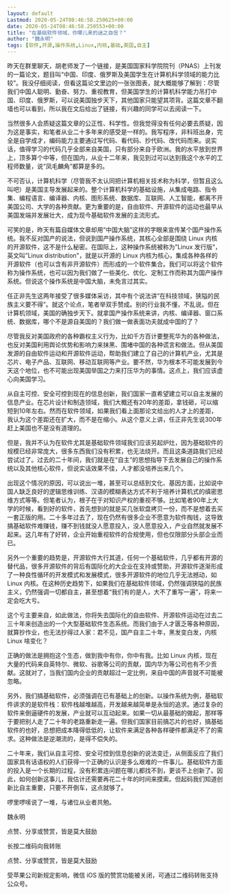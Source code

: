 ```yaml
---
layout: default
Lastmod: 2020-05-24T08:46:58.250625+00:00
date: 2020-05-24T08:46:58.250553+00:00
title: "在基础软件领域，你哪儿来的迷之自信？"
author: "魏永明"
tags: [软件,开源,操作系统,Linux,内核,基础,美国,自主]
---
```


昨天在群里聊天，胡老师发了一个链接，是美国国家科学院院刊（PNAS）上刊发的一篇论文，题目叫“中国、印度、俄罗斯及美国学生在计算机科学领域的能力比较”。我没仔细阅读，但看这篇论文里边的一张张图表，就大概能够了解到：尽管我们中国人聪明、勤奋、努力、重视教育，但美国学生的计算机科学能力吊打中国、印度、俄罗斯，可以说美国独步天下，其他国家只能望其项背。这篇文章不翻墙也可以看到，所以我在文后给出了链接，有兴趣的同学可以去阅读一下。

当然很多人会质疑这篇文章的公正性、科学性。但我觉得没有任何必要去质疑，因为这是事实，和笔者从业二十多年来的感受是一样的。我写程序，非科班出身，完全是自学成才，编码能力主要通过写代码、看代码、抄代码、改代码而来。说实话，值得学习的代码几乎全部来自美国，只有部分来自于欧洲。我的水平放到世界上，顶多算个中等，但在国内，从业十二年来，我见到过可以达到我这个水平的工程师数量，说“凤毛麟角”都算是多的。

不可否认，计算机科学（尽管我不太认同把计算机相关技术称为科学，但暂且这么叫吧）是美国主导发展起来的。整个计算机科学的基础设施，从集成电路、指令集、编程语言、编译器、内核、图形系统、数据库、互联网、人工智能，都离不开美国公司、大学的各种贡献。更为重要的是，自由软件、开源软件的运动也最早从美国发端并发展壮大，成为现今基础软件发展的主流形式。

可笑的是，昨天有篇自媒体文章却用“中国大脑”这样的字眼来宣传某个国产操作系统。我不反对国产的说法，但说到国产操作系统，其核心全部是围绕 Linux 内核的开源软件，这不是什么秘密。在国际上，这种操作系统被称为”Linux 发行版“，英文叫”Linux distribution"，就是以开源的 Linux 内核为核心，集成各种各样的开源软件（也可以含有非开源软件）而形成的一个软件集合。我们可以将这个软件称为操作系统，也可以因为我们做了一些美化、优化、定制工作而称其为国产操作系统。但说这个操作系统是中国大脑，未免言过其实。

任正非先生这两年接受了很多媒体采访，其中有个说法讲“在科技领域，狭隘的民族主义要不得”。就这个论点，笔者举双手赞成。别的行业我不懂，不乱说。但在计算机领域，美国的确独步天下。就拿国产操作系统来讲，内核、编译器、窗口系统、数据库，哪个不是源自美国的？我们做一做表面功夫就成中国的了？

尽管我反对美国政府的各种霸权主义行为，比如千方百计要整死华为的各种做法，也反对美国利用舆论优势和影响力来抹黑、围堵中国的各种谎言和做法。但从美国发源的自由软件运动和开源软件运动，帮助我们建立了自己的计算机产业，尤其是芯片、电子产品、互联网、移动互联网等产业。要不然，华为根本不可能发展到今天这个地位，也不可能出现美国举国之力来打压华为的事情。这点上，我们应该虚心向美国学习。

从自主可控、安全可控到现在的信息创新，我们国家一直希望建立可以自主发展的信息产业。在芯片设计和制造领域，我们大概还有20年的差距，拿钱砸，可以缩短到10年左右。然而在软件领域，如果我们看上面那论文给出的人才上的差距，我认为这个差距还在扩大，而不是在缩小。从这个意义上讲，任正非先生说300年赶上美国也不是没有道理的。

但是，我并不认为在软件尤其是基础软件领域我们应该另起炉灶，因为基础软件的规模已经非常庞大，很多东西我们没有积累，也无法绕开。而且这条道路我们已经尝试过了。过去的二十年间，我们就是在“自主”的思想指导下去发展自己的操作系统以及其他核心软件，但说实话效果不佳，人才都没培养出来几个。

出现这个情况的原因，可以说出一堆，甚至可以总结到文化、基因方面，比如说中国人缺乏良好的逻辑思维训练、汉语的模糊表达方式不利于培养计算机式的缜密思维方式等等。但笔者认为，根子在于对知识产权的重视不够。比如笔者90年上大学的时候，看到好的软件，首先想到的就是买几张软盘拷贝一份，而不是想着去买一套正版的用。二十多年过去了，现在仍然有很多企业不愿意为软件掏钱，这导致搞基础软件难赚钱，赚不到钱就没人愿意投入，没人愿意投入，产业自然就发展不起来。这几年有了好转，企业开始重视软件的合规使用，但也仅限部分头部企业而已。

另外一个重要的趋势是，开源软件大行其道，任何一个基础软件，几乎都有开源的替代品，很多开源软件的背后有国际化的大企业在支持或赞助，开源软件逐渐形成了一种良性循环的开发模式和发展模式，很多开源软件的地位几乎无法撼动，如 Linux 内核。在这种历史趋势下，如果我们在基础软件领域，仍然强调狭隘的民族主义，仍然强调一切都自主，甚至想着“我们有的是人，大不了重写一遍”，将来一定会吃大亏。

这个亏主要来自，如此做法，你将失去国际化的自由软件、开源软件运动在过去二三十年来创造出的一个大型基础软件生态系统。而我们由于人才匮乏等各种原因，就算抄作业，也无法抄得过人家：君不见，国产自主二十年，黑发变白发，内核 Linux 啥变化？

正确的做法是拥抱这个生态，做到我中有你，你中有我。比如 Linux 内核，现在大量的代码来自英特尔、微软、谷歌等公司的贡献，国内华为等公司也有不少贡献。这就对了，当我们国内企业的贡献超过一定比例，来自中国的声音就不可能被忽略。

另外，我们搞基础软件，必须强调在已有基础上的创新。以操作系统为例，基础软件讲求的是软件栈：软件栈越堆越高，开发越来越简单是永恒的追求。通过复杂的软件来倒逼硬件的发展，产业就可以互动起来。如果一切从最基础的做起，那样等于要把别人走了二十年的老路重新走一遍。但我们国家目前搞芯片的也好，搞基础软件的也好，总想把成本降得低低的，让软件来满足各种各样硬件都满足不了的需求。这种做法是逆潮流的，是得不偿失的。

二十年来，我们从自主可控、安全可控到信息创新的说法变迁，从侧面反应了我们国家具有话语权的人们获得一个正确的认识是多么艰难的一件事儿。基础软件方面的投入是一个长期的过程，没有积累连问题在哪儿都找不到，更谈不上创新了。因此，如何创新这事儿，我估计还需要再花二十年的时间来摸索。但起码我们知道创新比自主重要，只要不开倒车，这点就够了。

啰里啰嗦说了一堆，与诸位从业者共勉。

  

魏永明

点赞、分享或赞赏，皆是莫大鼓励

长按二维码向我转账

点赞、分享或赞赏，皆是莫大鼓励

受苹果公司新规定影响，微信 iOS 版的赞赏功能被关闭，可通过二维码转账支持公众号。

